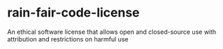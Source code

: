 # rain-fair-code-license
An ethical software license that allows open and closed-source use with attribution and restrictions on harmful use

